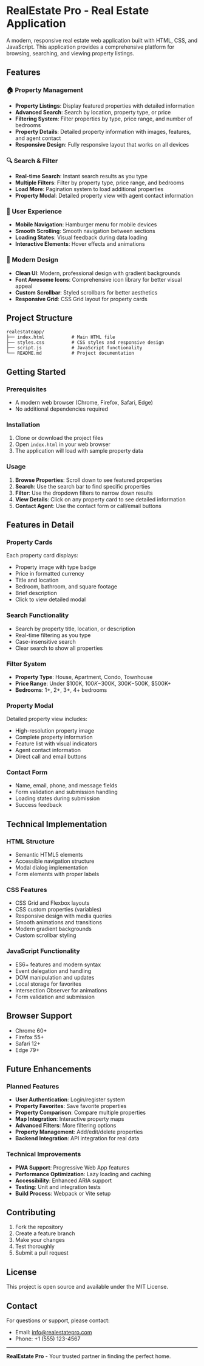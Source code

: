 # RealEstate Pro - Real Estate Application

A modern, responsive real estate web application built with HTML, CSS, and JavaScript. This application provides a comprehensive platform for browsing, searching, and viewing property listings.

## Features

### 🏠 Property Management

- **Property Listings**: Display featured properties with detailed information
- **Advanced Search**: Search by location, property type, or price
- **Filtering System**: Filter properties by type, price range, and number of bedrooms
- **Property Details**: Detailed property information with images, features, and agent contact
- **Responsive Design**: Fully responsive layout that works on all devices

### 🔍 Search & Filter

- **Real-time Search**: Instant search results as you type
- **Multiple Filters**: Filter by property type, price range, and bedrooms
- **Load More**: Pagination system to load additional properties
- **Property Modal**: Detailed property view with agent contact information

### 📱 User Experience

- **Mobile Navigation**: Hamburger menu for mobile devices
- **Smooth Scrolling**: Smooth navigation between sections
- **Loading States**: Visual feedback during data loading
- **Interactive Elements**: Hover effects and animations

### 🎨 Modern Design

- **Clean UI**: Modern, professional design with gradient backgrounds
- **Font Awesome Icons**: Comprehensive icon library for better visual appeal
- **Custom Scrollbar**: Styled scrollbars for better aesthetics
- **Responsive Grid**: CSS Grid layout for property cards

## Project Structure

```
realestateapp/
├── index.html          # Main HTML file
├── styles.css          # CSS styles and responsive design
├── script.js           # JavaScript functionality
└── README.md           # Project documentation
```

## Getting Started

### Prerequisites

- A modern web browser (Chrome, Firefox, Safari, Edge)
- No additional dependencies required

### Installation

1. Clone or download the project files
2. Open `index.html` in your web browser
3. The application will load with sample property data

### Usage

1. **Browse Properties**: Scroll down to see featured properties
2. **Search**: Use the search bar to find specific properties
3. **Filter**: Use the dropdown filters to narrow down results
4. **View Details**: Click on any property card to see detailed information
5. **Contact Agent**: Use the contact form or call/email buttons

## Features in Detail

### Property Cards

Each property card displays:

- Property image with type badge
- Price in formatted currency
- Title and location
- Bedroom, bathroom, and square footage
- Brief description
- Click to view detailed modal

### Search Functionality

- Search by property title, location, or description
- Real-time filtering as you type
- Case-insensitive search
- Clear search to show all properties

### Filter System

- **Property Type**: House, Apartment, Condo, Townhouse
- **Price Range**: Under $100K, $100K-$300K, $300K-$500K, $500K+
- **Bedrooms**: 1+, 2+, 3+, 4+ bedrooms

### Property Modal

Detailed property view includes:

- High-resolution property image
- Complete property information
- Feature list with visual indicators
- Agent contact information
- Direct call and email buttons

### Contact Form

- Name, email, phone, and message fields
- Form validation and submission handling
- Loading states during submission
- Success feedback

## Technical Implementation

### HTML Structure

- Semantic HTML5 elements
- Accessible navigation structure
- Modal dialog implementation
- Form elements with proper labels

### CSS Features

- CSS Grid and Flexbox layouts
- CSS custom properties (variables)
- Responsive design with media queries
- Smooth animations and transitions
- Modern gradient backgrounds
- Custom scrollbar styling

### JavaScript Functionality

- ES6+ features and modern syntax
- Event delegation and handling
- DOM manipulation and updates
- Local storage for favorites
- Intersection Observer for animations
- Form validation and submission

## Browser Support

- Chrome 60+
- Firefox 55+
- Safari 12+
- Edge 79+

## Future Enhancements

### Planned Features

- **User Authentication**: Login/register system
- **Property Favorites**: Save favorite properties
- **Property Comparison**: Compare multiple properties
- **Map Integration**: Interactive property maps
- **Advanced Filters**: More filtering options
- **Property Management**: Add/edit/delete properties
- **Backend Integration**: API integration for real data

### Technical Improvements

- **PWA Support**: Progressive Web App features
- **Performance Optimization**: Lazy loading and caching
- **Accessibility**: Enhanced ARIA support
- **Testing**: Unit and integration tests
- **Build Process**: Webpack or Vite setup

## Contributing

1. Fork the repository
2. Create a feature branch
3. Make your changes
4. Test thoroughly
5. Submit a pull request

## License

This project is open source and available under the MIT License.

## Contact

For questions or support, please contact:

- Email: info@realestatepro.com
- Phone: +1 (555) 123-4567

---

**RealEstate Pro** - Your trusted partner in finding the perfect home.
